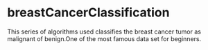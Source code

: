 # breastCancerClassification
This series of algorithms used classifies the breast cancer tumor as malignant of benign.One of the most famous data set for beginners. 
